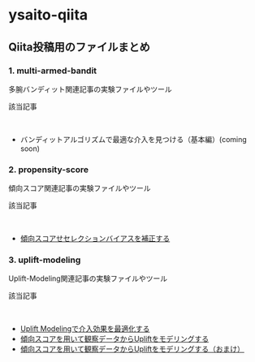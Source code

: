# ysaito-qiita
## Qiita投稿用のファイルまとめ

### 1. multi-armed-bandit
<p> 多腕バンディット関連記事の実験ファイルやツール</p>
<p>該当記事</p><br>

- バンディットアルゴリズムで最適な介入を見つける（基本編）(coming soon)

### 2. propensity-score
<p> 傾向スコア関連記事の実験ファイルやツール</p>
<p>該当記事</p><br>

- [傾向スコアせセレクションバイアスを補正する][2-1]

### 3. uplift-modeling
<p> Uplift-Modeling関連記事の実験ファイルやツール
<p>該当記事</p><br>

- [Uplift Modelingで介入効果を最適化する][3-1]
- [傾向スコアを用いて観察データからUpliftをモデリングする][3-2]
- [傾向スコアを用いて観察データからUpliftをモデリングする（おまけ）][3-3]


 [2-1]:https://qiita.com/saitoy/items/09daccdd91bc98c21dff

 [3-1]:https://qiita.com/saitoy/items/af3fa59d0ee153a70350
 [3-2]:https://qiita.com/saitoy/items/f713d93732db82696a76
 [3-3]:https://qiita.com/saitoy/items/0c0977e1ba832f9b1203
